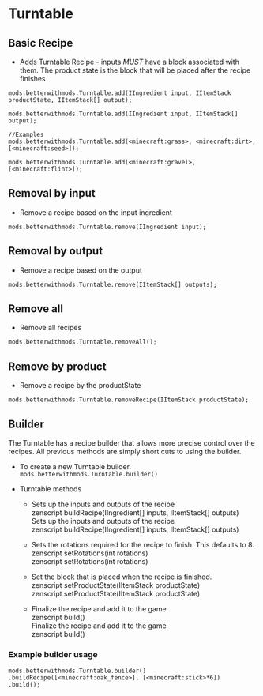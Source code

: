 # Turntable

## Basic Recipe

* Adds Turntable Recipe - inputs *MUST* have a block associated with them. The product state is the block that will be placed after the recipe finishes

```zenscript
mods.betterwithmods.Turntable.add(IIngredient input, IItemStack productState, IItemStack[] output);

mods.betterwithmods.Turntable.add(IIngredient input, IItemStack[] output);

//Examples
mods.betterwithmods.Turntable.add(<minecraft:grass>, <minecraft:dirt>, [<minecraft:seed>]);

mods.betterwithmods.Turntable.add(<minecraft:gravel>, [<minecraft:flint>]);
```

## Removal by input

* Remove a recipe based on the input ingredient

```zenscript
mods.betterwithmods.Turntable.remove(IIngredient input);
```

## Removal by output

* Remove a recipe based on the output

```zenscript
mods.betterwithmods.Turntable.remove(IItemStack[] outputs);
```

## Remove all

* Remove all recipes

```zenscript
mods.betterwithmods.Turntable.removeAll();
```

## Remove by product

* Remove a recipe by the productState 

```zenscript
mods.betterwithmods.Turntable.removeRecipe(IItemStack productState);
```

## Builder

The Turntable has a recipe builder that allows more precise control over the recipes. All previous methods are simply short cuts to using the builder.

* To create a new Turntable builder. `mods.betterwithmods.Turntable.builder()`

* Turntable methods
     
     * Sets up the inputs and outputs of the recipe  
          zenscript buildRecipe(IIngredient[] inputs, IItemStack[] outputs)  
              Sets up the inputs and outputs of the recipe<br />
                    zenscript
                    buildRecipe(IIngredient[] inputs, IItemStack[] outputs)
     
     * Sets the rotations required for the recipe to finish. This defaults to 8.  
          zenscript setRotations(int rotations)  
              zenscript
              setRotations(int rotations)
     
     * Set the block that is placed when the recipe is finished.  
          zenscript setProductState(IItemStack productState)  
              zenscript
              setProductState(IItemStack productState)
     
     * Finalize the recipe and add it to the game  
          zenscript build()  
              Finalize the recipe and add it to the game<br />
                    zenscript
                    build()

### Example builder usage

```zenscript
mods.betterwithmods.Turntable.builder()
.buildRecipe([<minecraft:oak_fence>], [<minecraft:stick>*6])
.build();
```
